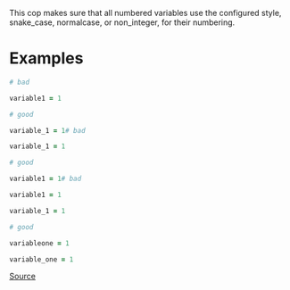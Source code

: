 
This cop makes sure that all numbered variables use the
configured style, snake_case, normalcase, or non_integer,
for their numbering.

# Examples

```ruby
# bad

variable1 = 1

# good

variable_1 = 1# bad

variable_1 = 1

# good

variable1 = 1# bad

variable1 = 1

variable_1 = 1

# good

variableone = 1

variable_one = 1
```

[Source](http://www.rubydoc.info/gems/rubocop/RuboCop/Cop/Naming/VariableNumber)